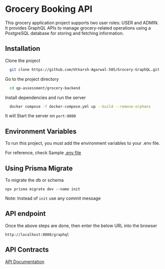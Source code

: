 # Grocery Booking API

This grocery application project supports two user roles: USER and ADMIN. It provides GraphQL APIs to manage grocery-related operations using a PostgreSQL database for storing and fetching information.

## Installation

Clone the project

```bash
  git clone https://github.com/Utkarsh-Agarwal-585/Grocery-GraphQL.git
```

Go to the project directory

```bash
  cd qp-assessment/grocery-backend
```

Install dependencies and run the server

```bash
  docker compose -f docker-compose.yml up --build --remove-orphans
```

It will Start the server on `port:8000`



## Environment Variables

To run this project, you must add the environment variables to your .env file.

For reference, check Sample [.env file](./.env.example)

## Using Prisma Migrate

To migrate the db or schema
```
npx prisma migrate dev --name init 
``` 

Note: Instead of `init` use any commit message

## API endpoint

Once the above steps are done, then enter the below URL into the browser

```
http://localhost:8000/graphql
```

## API Contracts
[API Documentation](./src/APIDOC.md)
